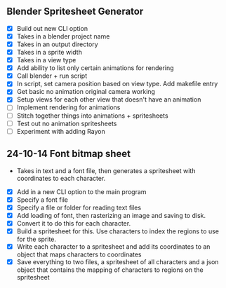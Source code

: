 ## Blender Spritesheet Generator
- [x] Build out new CLI option
- [x] Takes in a blender project name
- [x] Takes in an output directory
- [x] Takes in a sprite width
- [x] Takes in a view type 
- [x] Add ability to list only certain animations for rendering
- [x] Call blender + run script
- [x] In script, set camera position based on view type. Add makefile entry 
- [x] Get basic no animation original camera working
- [x] Setup views for each other view that doesn't have an animation
- [ ] Implement rendering for animations
- [ ] Stitch together things into animations + spritesheets
- [ ] Test out no animation spritesheets
- [ ] Experiment with adding Rayon

## 24-10-14 Font bitmap sheet
- Takes in text and a font file, then generates a spritesheet with coordinates to each character. 
- [x] Add in a new CLI option to the main program
- [x] Specify a font file
- [x] Specify a file or folder for reading text files
- [x] Add loading of font, then rasterizing an image and saving to disk.
- [x] Convert it to do this for each character.
- [x] Build a spritesheet for this. Use characters to index the regions to use for the sprite.
- [x] Write each character to a spritesheet and add its coordinates to an object that maps characters to coordinates
- [x] Save everything to two files, a spritesheet of all characters and a json object that contains the mapping of characters to regions on the spritesheet